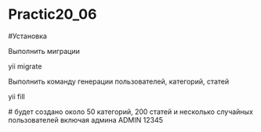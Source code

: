 # Practic20_06


#Установка
<p> Выполнить миграции
<p> yii migrate
<p> Выполнить команду генерации пользователей, категорий, статей
<p> yii fill
<p># будет создано около 50 категорий, 200 статей и несколько случайных пользователей включая админа ADMIN 12345
